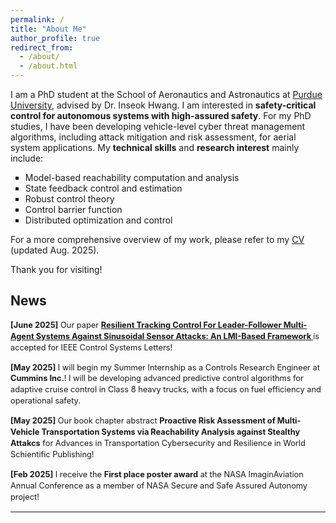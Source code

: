 ```yaml
---
permalink: /
title: "About Me"
author_profile: true
redirect_from: 
  - /about/
  - /about.html
---
```


I am a PhD student at the School of Aeronautics and Astronautics at [Purdue University](https://engineering.purdue.edu/AAE), advised by Dr. Inseok Hwang. I am interested in <strong> safety-critical control for autonomous systems with high-assured safety</strong>. For my PhD studies, I have been developing vehicle-level cyber threat management algorithms, including attack mitigation and risk assessment, for aerial system applications. My <strong>technical skills</strong> and <strong>research interest</strong> mainly include:

 <ul style="list-style-type:square;">
     <li> Model-based reachability computation and analysis </li>
     <li> State feedback control and estimation </li>
     <li> Robust control theory </li>
     <li> Control barrier function </li>
     <li> Distributed optimization and control </li>
 </ul>

For a more comprehensive overview of my work, please refer to my [CV](https://drive.google.com/file/d/11QUgC7uMvu0lk0fjNXlfH3MGzSu-iNpQ/view?usp=sharing) (updated Aug. 2025).

Thank you for visiting!

<h2> News </h2>

<style>
.news {
  font-size: 0.8rem;    /* 전체 뉴스 글씨 크기를 줄임 */
  line-height: 1.4;     /* 줄 간격 확보 */
}
.news p {
  margin-bottom: 14px;  /* 항목 간 간격 */
}
</style>

<div class="news">
  <p>
    <strong>[June 2025]</strong>  
    Our paper  
    <strong>
      <a href="https://ieeexplore.ieee.org/abstract/document/11022616" target="_blank" rel="noopener noreferrer">
        Resilient Tracking Control For Leader-Follower Multi-Agent Systems Against Sinusoidal Sensor Attacks: An LMI-Based Framework
      </a>
    </strong>  
    is accepted for IEEE Control Systems Letters!
  </p>

  <p>
    <strong>[May 2025]</strong>  
    I will begin my Summer Internship as a Controls Research Engineer at <strong>Cummins Inc.</strong>! I will be developing advanced predictive control algorithms for adaptive cruise control in Class 8 heavy trucks, with a focus on fuel efficiency and operational safety.
  </p>

  <p>
    <strong>[May 2025]</strong>  
    Our book chapter abstract <strong>Proactive Risk Assessment of Multi-Vehicle Transportation Systems via Reachability Analysis against Stealthy Attakcs</strong>  
    for Advances in Transportation Cybersecurity and Resilience in World Schientific Publishing!
  </p>

  <p>
    <strong>[Feb 2025]</strong>  
    I receive the <strong>First place poster award</strong> at the NASA ImaginAviation Annual Conference as a member of NASA Secure and Safe Assured Autonomy project!
  </p>
  
</div>

<hr>  
